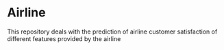 # Airline
This repository deals with the prediction of airline customer satisfaction of different features provided by the airline
